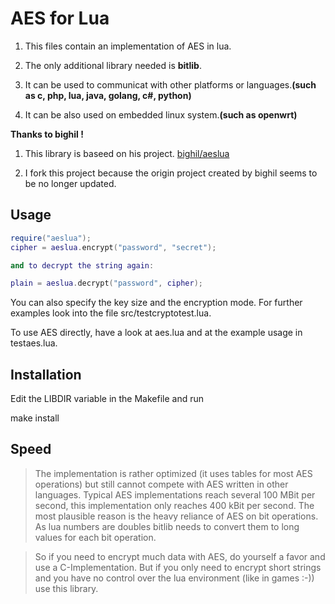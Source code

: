 # AES for Lua

1. This files contain an implementation of AES in lua.

2. The only additional library needed is **bitlib**.

3. It can be used to communicat with other platforms or languages.**(such as c, php, lua, java, golang, c#, python)**

4. It can be also used on embedded linux system.**(such as openwrt)**


**Thanks to bighil !**

1. This library is baseed on his project.
 [bighil/aeslua](https://github.com/bighil/aeslua/blob/master/src/aeslua.lua)

2. I fork this project because the origin project created by bighil seems to be no longer updated.



Usage
-----

```lua
require("aeslua");
cipher = aeslua.encrypt("password", "secret");

and to decrypt the string again:

plain = aeslua.decrypt("password", cipher);
```

You can also specify the key size and the encryption mode. For further examples
look into the file src/testcryptotest.lua.

To use AES directly, have a look at aes.lua and at the example usage in 
testaes.lua.

Installation
------------

Edit the LIBDIR variable in the Makefile and run

make install

Speed
-----

> The implementation is rather optimized (it uses tables for most AES operations) 
but still cannot compete with AES written in other languages. Typical AES 
implementations reach several 100 MBit per second, this implementation only 
reaches 400 kBit per second. The most plausible reason is the heavy reliance
of AES on bit operations. As lua numbers are doubles bitlib needs to convert
them to long values for each bit operation.

> So if you need to encrypt much data with AES, do yourself a favor and use a 
C-Implementation. But if you only need to encrypt short strings and you have 
no control over the lua environment (like in games :-)) use this library.

